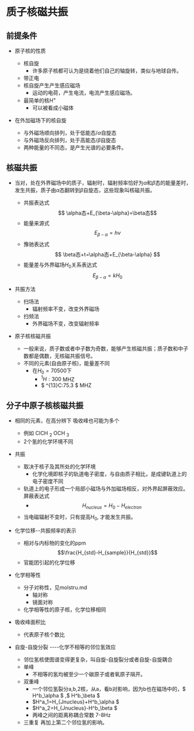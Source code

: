 # 质子核磁共振
## 前提条件
- 原子核的性质
    - 核自旋
        - 许多原子核都可认为是绕着他们自己的轴旋转，类似与地球自传。
    - 带正电
    - 核自旋产生产生感应磁场
        - 运动的电荷，产生电流，电流产生感应磁场。
    - 最简单的核$H^+$
        - 可以被看成小磁体

- 在外加磁场下的核自旋
    - 与外磁场顺向排列，处于低能态/$\alpha$自旋态
    - 与外磁场反向排列，处于高能态/$\beta$自旋态
    - 两种能量的不同态，是产生光谱的必要条件。

## 核磁共振
- 当对，处在外界磁场中的质子，辐射时，辐射频率恰好为$\alpha$和$\beta$态的能量差时，发生共振，质子由$\alpha$态翻转到$\beta$自旋态，这些现象叫核磁共振。
    - 共振表达式
        $$ \alpha态+E_{\beta-\alpha}=\beta态$$
    - 能量来源式
        $$ E_{\beta-\alpha}=h\nu $$
    - 豫驰表达式
        $$ \beta态+t=\alpha态+E_{\beta-\alpha} $$
    - 能量差与外界磁场$H_0$关系表达式
        $$ E_{\beta-\alpha}=kH_0$$
- 共振方法
    - 扫场法
        - 辐射频率不变，改变外界磁场
    - 扫频法
        - 外界磁场不变，改变辐射频率

- 原子核核磁共振
    - 一般来说，质子数或者中子数为奇数，能够产生核磁共振；质子数和中子数都是偶数，无核磁共振信号。
    - 不同的元素(自由原子核)，能量差不同
        - 在$H_0=70500$下
            - $^1H:300$ MHZ
            - $ ^{13}C:75.3 $ MHZ

## 分子中原子核核磁共振
- 相同的元素，在高分辨下 吸收峰也可能为多个
    - 例如 ClCH $_2$ OCH $_3$
    - 2个氢的化学环境不同
- 共振
    - 取决于核子及其所处的化学环境
        - 化学化境即核子的轨道电子密度，与自由质子相比，是成键轨道上的电子密度不同
    - 轨道上的电子形成一个局部小磁场与外加磁场相反，对外界起屏蔽效应。屏蔽表达式
        - $$ H_{nucleus}=H_0-H_{electron}$$
    - 当电磁辐射不变时，只有提高$H_0$, 才能发生共振。
- 化学位移--共振频率的表示
    - 相对与内标物的变化的ppm
        $$\frac{H_{std}-H_{sample}}{H_{std}}$$
    - 官能团引起的化学位移
- 化学相等性
    - 分子对称性，见molstru.md
        - 轴对称
        - 镜面对称
    - 化学相等性的原子核，化学位移相同
- 吸收峰面积比
    - 代表原子核个数比

- 自旋-自旋分裂 ----化学不相等的邻位氢效应
    - 邻位氢核使图谱变得更复杂，叫自旋-自旋裂分或者自旋-自旋耦合
    - 单峰
        - 不相等的氢均被至少一个碳原子或者氧原子隔开。
    - 双重峰
        - 一个邻位氢裂分a,b,2核，从a，看b对影响，因为b也在磁场中的，$ H^b_\alpha $ ,$ H^b_\beta $
        - $H^a_1=H_{Jnucleus}+H^b_\alpha $
        - $H^a_2=H_{Jnucleus}-H^b_\beta $
        - 两峰之间的距离称耦合常数 7-8Hz
    - 三重复 
        再加上第二个邻位氢的影响。


